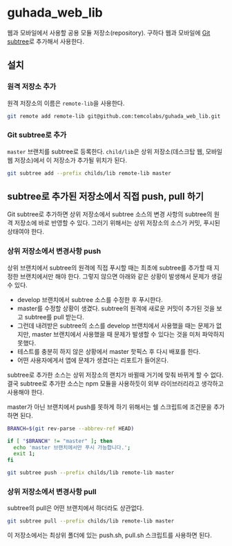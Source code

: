 # guhada_web_lib

웹과 모바일에서 사용할 공용 모듈 저장소(repository). 구하다 웹과 모바일에 [Git subtree](https://www.atlassian.com/git/tutorials/git-subtree)로 추가해서 사용한다.

## 설치

### 원격 저장소 추가

원격 저장소의 이름은 `remote-lib`을 사용한다.

```bash
git remote add remote-lib git@github.com:temcolabs/guhada_web_lib.git
```

### Git subtree로 추가

`master` 브랜치를 subtree로 등록한다. `child/lib`은 상위 저장소(데스크탑 웹, 모바일 웹 저장소)에서 이 저장소가 추가될 위치가 된다.

```bash
git subtree add --prefix childs/lib remote-lib master
```

## subtree로 추가된 저장소에서 직접 push, pull 하기

Git subtree로 추가하면 상위 저장소에서 subtree 소스의 변경 사항의 subtree의 원격 저장소에 바로 반영할 수 있다. 그러기 위해서는 상위 저장소의 소스가 커밋, 푸시된 상태여야 한다.

### 상위 저장소에서 변경사항 push

상위 브랜치에서 subtree의 원격에 직접 푸시할 때는 최초에 subtree를 추가할 때 지정한 브랜치에서만 해야 한다. 그렇지 않으면 아래와 같은 상황이 발생해서 문제가 생길 수 있다.

- develop 브랜치에서 subtree 소스를 수정한 후 푸시한다.
- master를 수정할 상황이 생겼다. subtree의 원격에 새로운 커밋이 추가된 것을 보고 subtree를 pull 받는다.
- 그런데 내려받은 subtree의 소스를 develop 브랜치에서 사용했을 때는 문제가 없지만, master 브랜치에서 사용했을 때 문제가 발생할 수 있다는 것을 미처 파악하지 못했다.
- 테스트를 충분히 하지 않은 상황에서 master 핫픽스 후 다시 배포를 한다.
- 어떤 사용자에게서 앱에 문제가 생겼다는 리포트가 들어온다.

subtree로 추가한 소스는 상위 저장소의 랜치가 바뀔때 거기에 맞춰 바뀌게 할 수 없다. 결국 subtree로 추가한 소스는 npm 모듈을 사용하듯이 외부 라이브러리라고 생각하고 사용해야 한다.

master가 아닌 브랜치에서 push를 못하게 하기 위해서는 쉘 스크립트에 조건문을 추가하면 된다.

```bash
BRANCH=$(git rev-parse --abbrev-ref HEAD)

if [ "$BRANCH" != "master" ]; then
  echo 'master 브랜치에서만 푸시 가능합니다.';
  exit 1;
fi

git subtree push --prefix childs/lib remote-lib master
```

### 상위 저장소에서 변경사항 pull

subtree의 pull은 어떤 브랜치에서 하더라도 상관없다.

```bash
git subtree pull --prefix childs/lib remote-lib master
```

이 저장소에서는 최상위 폴더에 있는 push.sh, pull.sh 스크립트를 사용하면 된다.
